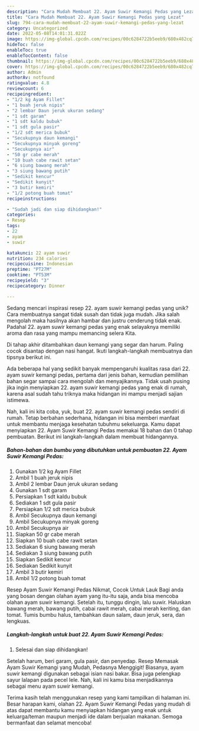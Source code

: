 ```yaml
---
description: "Cara Mudah Membuat 22. Ayam Suwir Kemangi Pedas yang Lezat"
title: "Cara Mudah Membuat 22. Ayam Suwir Kemangi Pedas yang Lezat"
slug: 794-cara-mudah-membuat-22-ayam-suwir-kemangi-pedas-yang-lezat
category: Uncategorized
date: 2022-05-08T14:01:31.022Z
image: https://img-global.cpcdn.com/recipes/00c6284722b5eeb9/680x482cq70/22-ayam-suwir-kemangi-pedas-foto-resep-utama.jpg
hideToc: false
enableToc: true
enableTocContent: false
thumbnail: https://img-global.cpcdn.com/recipes/00c6284722b5eeb9/680x482cq70/22-ayam-suwir-kemangi-pedas-foto-resep-utama.jpg
cover: https://img-global.cpcdn.com/recipes/00c6284722b5eeb9/680x482cq70/22-ayam-suwir-kemangi-pedas-foto-resep-utama.jpg
author: Admin
authorAv: notfound
ratingvalue: 4.8
reviewcount: 6
recipeingredient:
- "1/2 kg Ayam Fillet"
- "1 buah jeruk nipis"
- "2 lembar Daun jeruk ukuran sedang"
- "1 sdt garam"
- "1 sdt kaldu bubuk"
- "1 sdt gula pasir"
- "1/2 sdt merica bubuk"
- "Secukupnya daun kemangi"
- "Secukupnya minyak goreng"
- "Secukupnya air"
- "50 gr cabe merah"
- "10 buah cabe rawit setan"
- "6 siung bawang merah"
- "3 siung bawang putih"
- "Sedikit kencur"
- "Sedikit kunyit"
- "3 butir kemiri"
- "1/2 potong buah tomat"
recipeinstructions:

- "Sudah jadi dan siap dihidangkan!"
categories:
- Resep
tags:
- 22
- ayam
- suwir

katakunci: 22 ayam suwir 
nutrition: 234 calories
recipecuisine: Indonesian
preptime: "PT27M"
cooktime: "PT53M"
recipeyield: "3"
recipecategory: Dinner

---
```





Sedang mencari inspirasi resep 22. ayam suwir kemangi pedas yang unik? Cara membuatnya sangat tidak susah dan tidak juga mudah. Jika salah mengolah maka hasilnya akan hambar dan justru cenderung tidak enak. Padahal 22. ayam suwir kemangi pedas yang enak selayaknya memiliki aroma dan rasa yang mampu memancing selera Kita.





Di tahap akhir ditambahkan daun kemangi yang segar dan harum. Paling cocok disantap dengan nasi hangat. Ikuti langkah-langkah membuatnya dan tipsnya berikut ini.

Ada beberapa hal yang sedikit banyak mempengaruhi kualitas rasa dari 22. ayam suwir kemangi pedas, pertama dari jenis bahan, kemudian pemilihan bahan segar sampai cara mengolah dan menyajikannya. Tidak usah pusing jika ingin menyiapkan 22. ayam suwir kemangi pedas yang enak di rumah, karena asal sudah tahu triknya maka hidangan ini mampu menjadi sajian istimewa.






Nah, kali ini kita coba, yuk, buat 22. ayam suwir kemangi pedas sendiri di rumah. Tetap berbahan sederhana, hidangan ini bisa memberi manfaat untuk membantu menjaga kesehatan tubuhmu sekeluarga. Kamu dapat menyiapkan 22. Ayam Suwir Kemangi Pedas memakai 18 bahan dan 0 tahap pembuatan. Berikut ini langkah-langkah dalam membuat hidangannya.

<!--inarticleads1-->

##### Bahan-bahan dan bumbu yang dibutuhkan untuk pembuatan 22. Ayam Suwir Kemangi Pedas:

1. Gunakan 1/2 kg Ayam Fillet
1. Ambil 1 buah jeruk nipis
1. Ambil 2 lembar Daun jeruk ukuran sedang
1. Gunakan 1 sdt garam
1. Persiapkan 1 sdt kaldu bubuk
1. Sediakan 1 sdt gula pasir
1. Persiapkan 1/2 sdt merica bubuk
1. Ambil Secukupnya daun kemangi
1. Ambil Secukupnya minyak goreng
1. Ambil Secukupnya air
1. Siapkan 50 gr cabe merah
1. Siapkan 10 buah cabe rawit setan
1. Sediakan 6 siung bawang merah
1. Sediakan 3 siung bawang putih
1. Siapkan Sedikit kencur
1. Sediakan Sedikit kunyit
1. Ambil 3 butir kemiri
1. Ambil 1/2 potong buah tomat


Resep Ayam Suwir Kemangi Pedas Nikmat, Cocok Untuk Lauk Bagi anda yang bosan dengan olahan ayam yang itu-itu saja, anda bisa mencoba olahan ayam suwir kemangi. Setelah itu, tunggu dingin, lalu suwir. Haluskan bawang merah, bawang putih, cabai rawit merah, cabai merah keriting, dan tomat. Tumis bumbu halus, tambahkan daun salam, daun jeruk, sera, dan lengkuas. 

<!--inarticleads2-->

##### Langkah-langkah untuk buat 22. Ayam Suwir Kemangi Pedas:


1. Selesai dan siap dihidangkan!

Setelah harum, beri garam, gula pasir, dan penyedap. Resep Memasak Ayam Suwir Kemangi yang Mudah, Pedasnya Menggigit! Biasanya, ayam suwir kemangi digunakan sebagai isian nasi bakar. Bisa juga pelengkap sayur lalapan pada pecel lele. Nah, kali ini kamu bisa menjadikannya sebagai menu ayam suwir kemangi. 

Terima kasih telah menggunakan resep yang kami tampilkan di halaman ini. Besar harapan kami, olahan 22. Ayam Suwir Kemangi Pedas yang mudah di atas dapat membantu kamu menyiapkan hidangan yang enak untuk keluarga/teman maupun menjadi ide dalam berjualan makanan. Semoga bermanfaat dan selamat mencoba!
